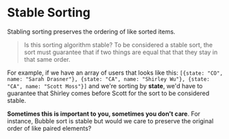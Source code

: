 # Stable Sorting

Stabling sorting preserves the ordering of like sorted items.

> Is this sorting algorithm stable? To be considered a stable sort, the sort must guarantee that if two things are equal that that they stay in that same order.

For example, if we have an array of users that looks like this: `[{state: "CO", name: "Sarah Drasner"}, {state: "CA", name: "Shirley Wu"}, {state: "CA", name: "Scott Moss"}]` and we're sorting by **state**, we'd have to guarantee that Shirley comes before Scott for the sort to be considered stable.

**Sometimes this is important to you, sometimes you don't care**. For instance, Bubble sort is stable but would we care to preserve the original order of like paired elements?
